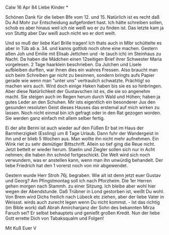  Calw 16 Apr 84
Liebe Kinder <Marie>*

Schönen Dank für die lieben Bfe vom 12. und 15. Natürlich ist es recht daß Du Ad Mohr zur Entscheidung aufgefordert hast. Ich hätte schreiben sollen, schob es aber hinaus weil ich nie weiß wo er zu finden ist. Das letzte kam ja von Stuttg aber Dav weiß auch nicht wo er dort weilt.

Und so muß der liebe Karl Brille tragen! Ich thats auch in Mlbr schüttelte es aber in Tüb ab a. 34. und kanns gottlob noch ohne eine machen. 
Gestern aßen Joh und Emilie mit Elisab Jettchen und -le (auch ich) im Steinhaus zu Nacht. Da haben die Mädchen einen 12seitigen Brief ihrer Schwester Maria vorgelesen. 2 Tage haarklein beschrieben. Da Julchen und Lisele aufbleiben durften, war ihnen dies ein wahres Fressen. Also braucht man sich beim Schreiben gar nicht zu besinnen, sondern bringts aufs Papier gerade wie wenn man "unter uns" vertraulich schwatzte. Prächtig! so machen wirs auch. Wird doch einige Haken haben bis sie es so hinbringen. Aber diese Natürlichkeit der Gustavschen ist es, die sie so angenehm macht. Sie steigen auch im Regen herum durch Wald und Höhen; haben ja gutes Leder an den Schuhen. Mir ists eigentlich ein besonderer Jux den gesunden resoluten Geist dieses Hauses das erstemal auf mich wirken zu lassen. Noch nicht einmal bin ich gefragt oder in den Rat gezogen worden. Sie werden ganz einfach mit allem selber fertig.

Ei der alte Berini ist auch wieder auf den Füßen Er bat im Haus der Barmherzigkeit (Essling) um 8 Tage Urlaub. Dann fuhr der Wandergeist in ihn und er blieb 5 Wochen aus. Man wollte ihn nicht mehr aufnehmen. Ein Wink riet zu sehr demütiger Bittschrift. Allein so tief ging die Reue nicht. Jetzt bettelt er wieder herum. Staelin und Ziegler sollen sich nur in Acht nehmen; die haben ihn schnöd fortgeschickt. Die Welt wird sich noch verwundern, was er anstellen kann, wenn man ihn unwürdig behandelt. Der liebe Friedrich hat den <Herrn>1 vorerst noch von mir abgewendet.

Gestern wurde Herr Stroh 76j. begraben. Wie alt ist denn jetzt euer Gustav und Georg? Am Pfingstmontag soll ich nach Pforzheim. Die <Calw>1er Herren gehen morgen nach Stammh. zu einer Sitzung. Ich bleibe aber wohl hier wegen der Abendstunde. Daß Trübner in Lond gestorben ist, weißt Du wohl. Von Brem wird Dichs freilich nach Lübeck etc ziehen, aber der liebe Vater in Weissst. wirds auch zurecht legen wenn Du nicht kommst. - Ist das richtig (im Bible work) daß Abrah Amirchanjanz der Sohn des bekannten Mirza Faruch sei? Er selbst behauptets und genießt großen Kredit. Nun der liebe Gott errette Dich von Tabaksqualm und Folgen!

 Mit Kuß Euer V
